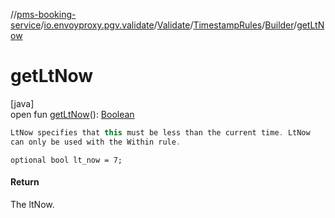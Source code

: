 //[pms-booking-service](../../../../../index.md)/[io.envoyproxy.pgv.validate](../../../index.md)/[Validate](../../index.md)/[TimestampRules](../index.md)/[Builder](index.md)/[getLtNow](get-lt-now.md)

# getLtNow

[java]\
open fun [getLtNow](get-lt-now.md)(): [Boolean](https://kotlinlang.org/api/core/kotlin-stdlib/kotlin/-boolean/index.html)

```kotlin
LtNow specifies that this must be less than the current time. LtNow
can only be used with the Within rule.

```
`optional bool lt_now = 7;`

#### Return

The ltNow.